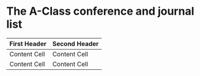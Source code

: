 <p align="left">

# The A-Class conference and journal list

| First Header  | Second Header |
| ------------- | ------------- |
| Content Cell  | Content Cell  |
| Content Cell  | Content Cell  |

</p>
